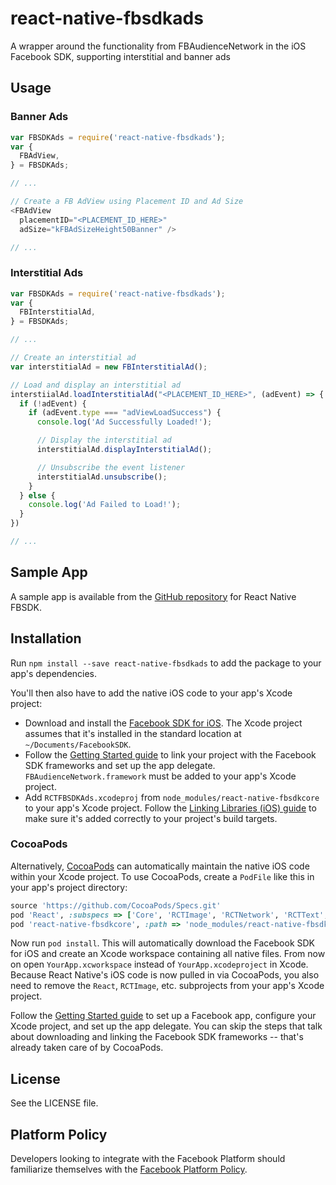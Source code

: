 # react-native-fbsdkads
A wrapper around the functionality from FBAudienceNetwork in the iOS Facebook SDK, supporting interstitial and banner ads

## Usage

### Banner Ads
```js
var FBSDKAds = require('react-native-fbsdkads');
var {
  FBAdView,
} = FBSDKAds;

// ...

// Create a FB AdView using Placement ID and Ad Size
<FBAdView
  placementID="<PLACEMENT_ID_HERE>"
  adSize="kFBAdSizeHeight50Banner" />

// ...
```

### Interstitial Ads
```js
var FBSDKAds = require('react-native-fbsdkads');
var {
  FBInterstitialAd,
} = FBSDKAds;

// ...

// Create an interstitial ad
var interstitialAd = new FBInterstitialAd();

// Load and display an interstitial ad
interstiialAd.loadInterstitialAd("<PLACEMENT_ID_HERE>", (adEvent) => {
  if (!adEvent) {
    if (adEvent.type === "adViewLoadSuccess") {
      console.log('Ad Successfully Loaded!');

      // Display the interstitial ad
      interstitialAd.displayInterstitialAd();

      // Unsubscribe the event listener
      interstitialAd.unsubscribe();
    }
  } else {
    console.log('Ad Failed to Load!');
  }
})

// ...
```

## Sample App
A sample app is available from the [GitHub repository](https://github.com/facebook/react-native-fbsdk) for React Native FBSDK.

## Installation

Run `npm install --save react-native-fbsdkads` to add the package to your app's dependencies.

You'll then also have to add the native iOS code to your app's Xcode project:
- Download and install the [Facebook SDK for iOS](https://developers.facebook.com/docs/ios). The Xcode project assumes that it's installed in the standard location at `~/Documents/FacebookSDK`.
- Follow the [Getting Started guide](https://developers.facebook.com/docs/ios/getting-started/) to link your project with the Facebook SDK frameworks and set up the app delegate. `FBAudienceNetwork.framework` must be added to your app's Xcode project.
- Add `RCTFBSDKAds.xcodeproj` from `node_modules/react-native-fbsdkcore` to your app's Xcode project. Follow the [Linking Libraries (iOS) guide](http://facebook.github.io/react-native/docs/linking-libraries-ios.html) to make sure it's added correctly to your project's build targets.


### CocoaPods

Alternatively, [CocoaPods](https://cocoapods.org) can automatically maintain the native iOS code within your Xcode project. To use CocoaPods, create a `PodFile` like this in your app's project directory:

```ruby
source 'https://github.com/CocoaPods/Specs.git'
pod 'React', :subspecs => ['Core', 'RCTImage', 'RCTNetwork', 'RCTText', 'RCTWebSocket'], :path => 'node_modules/react-native'
pod 'react-native-fbsdkcore', :path => 'node_modules/react-native-fbsdkads'
```

Now run `pod install`. This will automatically download the Facebook SDK for iOS and create an Xcode workspace containing all native files. From now on open `YourApp.xcworkspace` instead of `YourApp.xcodeproject` in Xcode. Because React Native's iOS code is now pulled in via CocoaPods, you also need to remove the `React`, `RCTImage`, etc. subprojects from your app's Xcode project.

Follow the [Getting Started guide](https://developers.facebook.com/docs/ios/getting-started/) to set up a Facebook app, configure your Xcode project, and set up the app delegate. You can skip the steps that talk about downloading and linking the Facebook SDK frameworks -- that's already taken care of by CocoaPods.

## License
See the LICENSE file.

## Platform Policy
Developers looking to integrate with the Facebook Platform should familiarize themselves with the [Facebook Platform Policy](https://developers.facebook.com/policy/).
